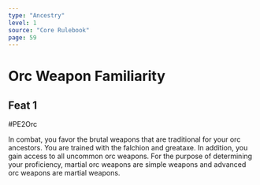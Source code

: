```yaml
---
type: "Ancestry"
level: 1
source: "Core Rulebook"
page: 59
---
```

# Orc Weapon Familiarity
## Feat 1
#PE2Orc

In combat, you favor the brutal weapons that are traditional for your orc ancestors. You are trained with the falchion and greataxe. In addition, you gain access to all uncommon orc weapons. For the purpose of determining your proficiency, martial orc weapons are simple weapons and advanced orc weapons are martial weapons.